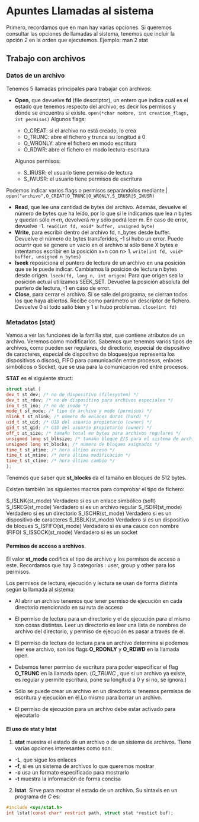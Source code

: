 # Apuntes Llamadas al sistema

Primero, recordamos que en man hay varias opciones. Si queremos consultar las opciones de llamadas al sistema, tenemos que incluir la opción *2* en la orden que ejecutemos. Ejemplo: man 2 stat
## Trabajo con archivos

### Datos de un archivo

Tenemos 5 llamadas principales para trabajar con archivos:
* **Open**, que devuelve **fd** (file descriptor), un entero que indica cuál es el estado que tenemos respecto del archivo, es decir los permisos y dónde se encuentra si existe.
`open(*char nombre, int creation_flags, int permisos)`
Algunos flags:
   * O_CREAT: si el archivo no está creado, lo crea
   * O_TRUNC: abre el fichero y trunca su longitud a 0
   * O_WRONLY: abre el fichero en modo escritura
   * O_RDWR: abre el fichero en modo lectura-escritura

  Algunos permisos:
   * S_IRUSR: el usuario tiene permiso de lectura
   * S_IWUSR: el usuario tiene permisos de escritura

 Podemos indicar varios flags o permisos separándolos mediante |
 `open("archivo",O_CREAT|O_TRUNC|O_WRONLY,S_IRUSR|S_IWUSR)`

* **Read**, que lee una cantidad de bytes del archivo. Además, devuelve el número de bytes que ha leído, por lo que si le indicamos que lea *n* bytes y quedan sólo *m<n*, devolverá *m* y sólo podrá leer m. En caso de error, devuelve -1.
`read(int fd, void* buffer, unsigned byte)`
* **Write**, para escribir dentro del archivo fd, n_bytes desde buffer. Devuelve el número de bytes transferidos, -1 si hubo un error.
Puede ocurrir que se genere un vacío en el archivo si sólo tiene X bytes e intentamos escribir en la posición x+n con n> 1.
`write(int fd, void* buffer, unsigned n_bytes)`
* **lseek** reposiciona el puntero de lectura de un archivo en una posición que se le puede indicar.
Cambiamos la posición de lectura n bytes desde origen.
`lseek(fd, long n, int origen)`
Para que origen sea la posición actual utilizamos SEEK_SET.
Devuelve la posición absoluta del puntero de lectura, -1 en caso de error.
* **Close**, para cerrar el archivo. Si se sale del programa, se cierran todos los que haya abiertos.
Recibe como parámetro un descriptor de fichero. Devuelve 0 si todo salió bien y 1 si hubo problemas.
`close(int fd)`

### Metadatos (stat)


Vamos a ver las funciones de la familia stat, que contiene atributos de un archivo. Veremos cómo modificarlos. Sabemos que tenemos varios tipos de archivos, como pueden ser regulares, de directorio, especial de dispositivo de caracteres, especial de dispositivo de bloques(que representa los dispositivos o discos), FIFO para comunicación entre procesos, enlaces simbólicos o Socket, que se usa para la comunicación red entre procesos.

**STAT** es el siguiente struct:

```c++
struct stat {
dev_t st_dev; /* no de dispositivo (filesystem) */
dev_t st_rdev; /* no de dispositivo para archivos especiales */
ino_t st_ino; /* no de inodo */
mode_t st_mode; /* tipo de archivo y mode (permisos) */
nlink_t st_nlink; /* número de enlaces duros (hard) */
uid_t st_uid; /* UID del usuario propietario (owner) */
gid_t st_gid; /* GID del usuario propietario (owner) */
off_t st_size; /* tamaño total en bytes para archivos regulares */
unsigned long st_blksize; /* tamaño bloque E/S para el sistema de archivos*/
unsigned long st_blocks; /* número de bloques asignados */
time_t st_atime; /* hora último acceso */
time_t st_mtime; /* hora última modificación */
time_t st_ctime; /* hora último cambio */
};

```

Tenemos que saber que **st_blocks** da el tamaño en bloques de 512 bytes.

Existen también las siguientes macros para comprobar el tipo de fichero:

S_ISLNK(st_mode) Verdadero si es un enlace simbólico (soft)
S_ISREG(st_mode) Verdadero si es un archivo regular
S_ISDIR(st_mode) Verdadero si es un directorio
S_ISCHR(st_mode) Verdadero si es un dispositivo de caracteres
S_ISBLK(st_mode) Verdadero si es un dispositivo de bloques
S_ISFIFO(st_mode) Verdadero si es una cauce con nombre (FIFO)
S_ISSOCK(st_mode) Verdadero si es un socket

#### Permisos de acceso a archivos.
El valor **st_mode** codifica el tipo de archivo y los permisos de acceso a este. Recordamos que hay 3 categorías : user, group y other para los permisos.

Los permisos de lectura, ejecución y lectura se usan de forma distinta según la llamada al sistema:

* Al abrir un archivo tenemos que tener permiso de ejecución en cada directorio mencionado en su ruta de acceso
* El permiso de lectura para un directorio y el de ejecución para el mismo son cosas distintas. Leer un directorio es leer una lista de nombres de archivo del directorio, y permiso de ejecución es pasar a través de él.
* El permiso de lectura de lectura para un archivo determina si podemos leer ese archivo, son los flags **O_RDONLY** y **O_RDWD** en la llamada open.
* Debemos tener permiso de escritura para poder especificar el flag **O_TRUNC** en la llamada open. (*O_TRUNC* , que si un archivo ya existe, es regular y permite escritura, pone su longitud a 0 y si no, se ignora.)
* Sólo se puede crear un archivo en un directorio si tenemos permisos de escritura y ejecución en él.Lo mismo para borrar un archivo.

* El permiso de ejecución para un archivo debe estar activado para ejecutarlo

#### El uso de **stat** y **lstat**

1. **stat** muestra el estado de un archivo o de un sistema de archivos. Tiene varias opciones interesantes como son:

* **-L**, que sigue los enlaces
* **-f**, si es un sistema de archivos lo que queremos mostrar
* **-c** usa un formato especificado para mostrarlo
* **-t** muestra la información de forma concisa

2. **lstat**. Sirve para mostrar el estado de un archivo. Su sintaxis en un programa de *C* es:

```c
#include <sys/stat.h>
int lstat(const char* restrict path, struct stat *restict buf);
```
